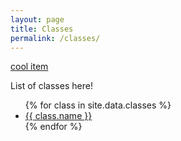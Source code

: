 ```yaml
---
layout: page
title: Classes
permalink: /classes/
---
```

[cool item](https://www.wowhead.com/item=31015)

List of classes here!

<ul>
{% for class in site.data.classes %}
  <li>
    <a href="/classes/{{ class.slug }}">
      {{ class.name }}
    </a>
  </li>
{% endfor %}
</ul>

